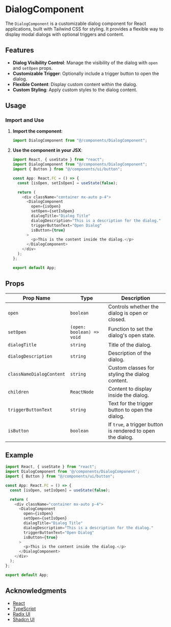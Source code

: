 # DialogComponent

The `DialogComponent` is a customizable dialog component for React applications, built with Tailwind CSS for styling. It provides a flexible way to display modal dialogs with optional triggers and content.

## Features

- **Dialog Visibility Control**: Manage the visibility of the dialog with `open` and `setOpen` props.
- **Customizable Trigger**: Optionally include a trigger button to open the dialog.
- **Flexible Content**: Display custom content within the dialog.
- **Custom Styling**: Apply custom styles to the dialog content.

## Usage

### Import and Use

1. **Import the component**:

   ```typescript
   import DialogComponent from "@/components/DialogComponent";
   ```

2. **Use the component in your JSX**:

   ```typescript
   import React, { useState } from "react";
   import DialogComponent from "@/components/DialogComponent";
   import { Button } from "@/components/ui/button";

   const App: React.FC = () => {
     const [isOpen, setIsOpen] = useState(false);

     return (
       <div className="container mx-auto p-4">
         <DialogComponent
           open={isOpen}
           setOpen={setIsOpen}
           dialogTitle="Dialog Title"
           dialogDescription="This is a description for the dialog."
           triggerButtonText="Open Dialog"
           isButton={true}
         >
           <p>This is the content inside the dialog.</p>
         </DialogComponent>
       </div>
     );
   };

   export default App;
   ```

## Props

| Prop Name                | Type                  | Description                                                |
| ------------------------ | --------------------- | ---------------------------------------------------------- |
| `open`                   | `boolean`             | Controls whether the dialog is open or closed.             |
| `setOpen`                | `(open: boolean) => void` | Function to set the dialog's open state.               |
| `dialogTitle`            | `string`              | Title of the dialog.                                       |
| `dialogDescription`      | `string`              | Description of the dialog.                                 |
| `classNameDialogContent` | `string`              | Custom classes for styling the dialog content.             |
| `children`               | `ReactNode`           | Content to display inside the dialog.                      |
| `triggerButtonText`      | `string`              | Text for the trigger button to open the dialog.            |
| `isButton`               | `boolean`             | If `true`, a trigger button is rendered to open the dialog.|


## Example

```typescript
import React, { useState } from "react";
import DialogComponent from '@/components/DialogComponent';
import { Button } from "@/components/ui/button";

const App: React.FC = () => {
  const [isOpen, setIsOpen] = useState(false);

  return (
    <div className="container mx-auto p-4">
      <DialogComponent
        open={isOpen}
        setOpen={setIsOpen}
        dialogTitle="Dialog Title"
        dialogDescription="This is a description for the dialog."
        triggerButtonText="Open Dialog"
        isButton={true}
      >
        <p>This is the content inside the dialog.</p>
      </DialogComponent>
    </div>
  );
};

export default App;
```

## Acknowledgments

- [React](https://reactjs.org/)
- [TypeScript](https://www.typescriptlang.org/)
- [Radix UI](https://www.radix-ui.com/)
- [Shadcn UI](https://ui.shadcn.com/docs/components/dialog)